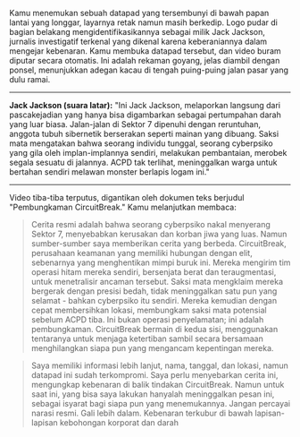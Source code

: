 Kamu menemukan sebuah datapad yang tersembunyi di bawah papan lantai yang longgar, layarnya retak namun masih berkedip. Logo pudar di bagian belakang mengidentifikasikannya sebagai milik Jack Jackson, jurnalis investigatif terkenal yang dikenal karena keberaniannya dalam mengejar kebenaran. Kamu membuka datapad tersebut, dan video buram diputar secara otomatis. Ini adalah rekaman goyang, jelas diambil dengan ponsel, menunjukkan adegan kacau di tengah puing-puing jalan pasar yang dulu ramai.

---

**Jack Jackson (suara latar):** "Ini Jack Jackson, melaporkan langsung dari pascakejadian yang hanya bisa digambarkan sebagai pertumpahan darah yang luar biasa. Jalan-jalan di Sektor 7 dipenuhi dengan reruntuhan, anggota tubuh sibernetik berserakan seperti mainan yang dibuang. Saksi mata mengatakan bahwa seorang individu tunggal, seorang cyberpsiko yang gila oleh implan-implannya sendiri, melakukan pembantaian, merobek segala sesuatu di jalannya. ACPD tak terlihat, meninggalkan warga untuk bertahan sendiri melawan monster berlapis logam ini."

---

Video tiba-tiba terputus, digantikan oleh dokumen teks berjudul "Pembungkaman CircuitBreak." Kamu melanjutkan membaca:

> Cerita resmi adalah bahwa seorang cyberpsiko nakal menyerang Sektor 7, menyebabkan kerusakan dan korban jiwa yang luas. Namun sumber-sumber saya memberikan cerita yang berbeda. CircuitBreak, perusahaan keamanan yang memiliki hubungan dengan elit, sebenarnya yang menghentikan mimpi buruk ini. Mereka mengirim tim operasi hitam mereka sendiri, bersenjata berat dan teraugmentasi, untuk menetralisir ancaman tersebut. Saksi mata mengklaim mereka bergerak dengan presisi bedah, tidak meninggalkan satu pun yang selamat - bahkan cyberpsiko itu sendiri. Mereka kemudian dengan cepat membersihkan lokasi, membungkam saksi mata potensial sebelum ACPD tiba. Ini bukan operasi penyelamatan; ini adalah pembungkaman. CircuitBreak bermain di kedua sisi, menggunakan tentaranya untuk menjaga ketertiban sambil secara bersamaan menghilangkan siapa pun yang mengancam kepentingan mereka.

> Saya memiliki informasi lebih lanjut, nama, tanggal, dan lokasi, namun datapad ini sudah terkompromi. Saya perlu menyebarkan cerita ini, mengungkap kebenaran di balik tindakan CircuitBreak. Namun untuk saat ini, yang bisa saya lakukan hanyalah meninggalkan pesan ini, sebagai isyarat bagi siapa pun yang menemukannya. Jangan percayai narasi resmi. Gali lebih dalam. Kebenaran terkubur di bawah lapisan-lapisan kebohongan korporat dan darah

